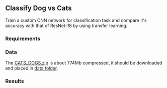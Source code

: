 ## Classify Dog vs Cats

Train a custom CNN network for classification task and compare it's accuracy with that of ResNet-18 by using transfer learning.


### Requirements


### Data

The [CATS_DOGS.zip](https://drive.google.com/file/d/1fuFurVV8rcrVTAFPjhQvzGLNdnTi1jWZ/view) is about 774Mb compressed, it should be downloaded and placed in [data folder](https://github.com/gowda-95/Dogs_Cats_Classifier/tree/main/data).

### Results

